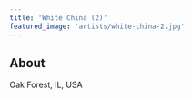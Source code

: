 ```yaml
---
title: 'White China (2)'
featured_image: 'artists/white-china-2.jpg'
---
```


## About

Oak Forest, IL, USA
